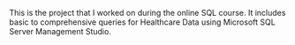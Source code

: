 This is the project that I worked on during the online SQL course. It includes basic to comprehensive queries for Healthcare Data using Microsoft SQL Server Management Studio.

